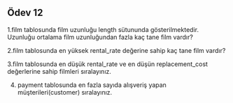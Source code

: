 ## Ödev 12


 1.film tablosunda film uzunluğu length sütununda gösterilmektedir. Uzunluğu ortalama film uzunluğundan fazla kaç tane film vardır? 
 
 2.film tablosunda en yüksek rental_rate değerine sahip kaç tane film vardır? 
 
 3.film tablosunda en düşük rental_rate ve en düşün replacement_cost değerlerine sahip filmleri sıralayınız. 
 
 4. payment tablosunda en fazla sayıda alışveriş yapan müşterileri(customer) sıralayınız.
    
